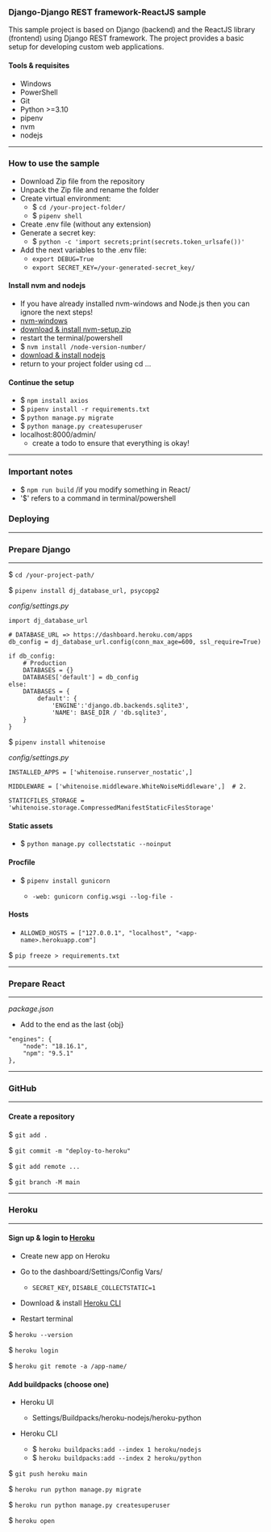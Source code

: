### Django-Django REST framework-ReactJS sample

This sample project is based on Django (backend) and the ReactJS library (frontend) using Django REST framework. The project provides a basic setup for developing custom web applications.

#### Tools & requisites
- Windows
- PowerShell
- Git
- Python >=3.10
- pipenv
- nvm
- nodejs

---

### How to use the sample
- Download Zip file from the repository
- Unpack the Zip file and rename the folder
- Create virtual environment: 
  - $ `cd /your-project-folder/` 
  - $ `pipenv shell`
- Create .env file (without any extension)
- Generate a secret key: 
  - $ `python -c 'import secrets;print(secrets.token_urlsafe())'`
- Add the next variables to the .env file:
  - `export DEBUG=True`
  - `export SECRET_KEY=/your-generated-secret_key/`

#### Install nvm and nodejs
- If you have already installed nvm-windows and Node.js then you can ignore the next steps!
- [nvm-windows](https://github.com/coreybutler/nvm-windows#node-version-manager-nvm-for-windows)
- [download & install nvm-setup.zip](https://github.com/coreybutler/nvm-windows/releases)
- restart the terminal/powershell
- $ `nvm install /node-version-number/`
- [download & install nodejs](https://nodejs.org/en/download)
- return to your project folder using cd ...

#### Continue the setup
- $ `npm install axios`
- $ `pipenv install -r requirements.txt`
- $ `python manage.py migrate`
- $ `python manage.py createsuperuser`
- localhost:8000/admin/
  - create a todo to ensure that everything is okay!

***

### Important notes
- $ `npm run build` /if you modify something in React/
- '$' refers to a command in terminal/powershell

### Deploying
---
### Prepare Django
---
$ `cd /your-project-path/`

$ `pipenv install dj_database_url, psycopg2`

*config/settings.py*
```
import dj_database_url
                
# DATABASE_URL => https://dashboard.heroku.com/apps
db_config = dj_database_url.config(conn_max_age=600, ssl_require=True)

if db_config:
    # Production
    DATABASES = {}
    DATABASES['default'] = db_config
else:
    DATABASES = {
        default': {
       	    'ENGINE':'django.db.backends.sqlite3',
            'NAME': BASE_DIR / 'db.sqlite3',
    }
}
```
$ `pipenv install whitenoise`

*config/settings.py*

```
INSTALLED_APPS = ['whitenoise.runserver_nostatic',]

MIDDLEWARE = ['whitenoise.middleware.WhiteNoiseMiddleware',]  # 2.

STATICFILES_STORAGE = 'whitenoise.storage.CompressedManifestStaticFilesStorage'
```

#### Static assets

- $ `python manage.py collectstatic --noinput`

#### Procfile

- $ `pipenv install gunicorn`

  - `-web: gunicorn config.wsgi --log-file -`

#### Hosts

- `ALLOWED_HOSTS = ["127.0.0.1", "localhost", "<app-name>.herokuapp.com"]`

$ `pip freeze > requirements.txt`

---
### Prepare React
---
*package.json*

- Add to the end as the last {obj}

```
"engines": {
    "node": "18.16.1",
    "npm": "9.5.1"
},
```
---
### GitHub
---
#### Create a repository

$ `git add .`

$ `git commit -m "deploy-to-heroku"`

$ `git add remote ...`

$ `git branch -M main`

---
### Heroku
---
#### Sign up & login to [Heroku](https://www.heroku.com/)

- Create new app on Heroku

- Go to the dashboard/Settings/Config Vars/
  - `SECRET_KEY`, `DISABLE_COLLECTSTATIC=1`

- Download & install [Heroku CLI](https://devcenter.heroku.com/articles/heroku-cli)

- Restart terminal

$ `heroku --version`

$ `heroku login`

$ `heroku git remote -a /app-name/`

#### Add buildpacks (choose one)

- Heroku UI
  - Settings/Buildpacks/heroku-nodejs/heroku-python

- Heroku CLI
  - $ `heroku buildpacks:add --index 1 heroku/nodejs`
  - $ `heroku buildpacks:add --index 2 heroku/python`

$ `git push heroku main`

$ `heroku run python manage.py migrate`

$ `heroku run python manage.py createsuperuser`

$ `heroku open`

